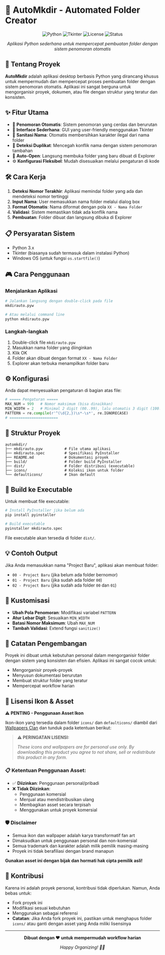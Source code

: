 # 📁 AutoMkdir - Automated Folder Creator

<div align="center">

![Python](https://img.shields.io/badge/Python-3.x-blue.svg)
![Tkinter](https://img.shields.io/badge/GUI-Tkinter-green.svg)
![License](https://img.shields.io/badge/License-Personal%20Use-orange.svg)
![Status](https://img.shields.io/badge/Status-Active-brightgreen.svg)

*Aplikasi Python sederhana untuk mempercepat pembuatan folder dengan sistem penomoran otomatis*

</div>

## 🚀 Tentang Proyek

**AutoMkdir** adalah aplikasi desktop berbasis Python yang dirancang khusus untuk mempermudah dan mempercepat proses pembuatan folder dengan sistem penomoran otomatis. Aplikasi ini sangat berguna untuk mengorganisir proyek, dokumen, atau file dengan struktur yang teratur dan konsisten.

## ✨ Fitur Utama

- 🔢 **Penomoran Otomatis**: Sistem penomoran yang cerdas dan berurutan
- 🎯 **Interface Sederhana**: GUI yang user-friendly menggunakan Tkinter
- 📝 **Sanitasi Nama**: Otomatis membersihkan karakter ilegal dari nama folder
- 🔄 **Deteksi Duplikat**: Mencegah konflik nama dengan sistem penomoran tambahan
- 📂 **Auto-Open**: Langsung membuka folder yang baru dibuat di Explorer
- ⚙️ **Konfigurasi Fleksibel**: Mudah disesuaikan melalui pengaturan di kode

## 🛠️ Cara Kerja

1. **Deteksi Nomor Terakhir**: Aplikasi memindai folder yang ada dan mendeteksi nomor tertinggi
2. **Input Nama**: User memasukkan nama folder melalui dialog box
3. **Format Otomatis**: Nama diformat dengan pola `XX - Nama Folder`
4. **Validasi**: Sistem memastikan tidak ada konflik nama
5. **Pembuatan**: Folder dibuat dan langsung dibuka di Explorer

## 📋 Persyaratan Sistem

- Python 3.x
- Tkinter (biasanya sudah termasuk dalam instalasi Python)
- Windows OS (untuk fungsi `os.startfile()`)

## 🎮 Cara Penggunaan

### Menjalankan Aplikasi
```bash
# Jalankan langsung dengan double-click pada file
mkdirauto.pyw

# Atau melalui command line
python mkdirauto.pyw
```

### Langkah-langkah
1. Double-click file `mkdirauto.pyw`
2. Masukkan nama folder yang diinginkan
3. Klik OK
4. Folder akan dibuat dengan format `XX - Nama Folder`
5. Explorer akan terbuka menampilkan folder baru

## ⚙️ Konfigurasi

Anda dapat menyesuaikan pengaturan di bagian atas file:

```python
# ===== Pengaturan =====
MAX_NUM = 999   # Nomor maksimum (bisa dinaikkan)
MIN_WIDTH = 2   # Minimal 2 digit (00..99), lalu otomatis 3 digit (100..)
PATTERN = re.compile(r'^(\d{2,})\s*-\s*', re.IGNORECASE)
# ======================
```

## 📁 Struktur Proyek

```
automkdir/
├── mkdirauto.pyw          # File utama aplikasi
├── mkdirauto.spec         # Spesifikasi PyInstaller
├── README.md              # Dokumentasi proyek
├── build/                 # Folder build PyInstaller
├── dist/                  # Folder distribusi (executable)
├── icons/                 # Koleksi ikon untuk folder
└── defaulticons/          # Ikon default
```

## 🔧 Build ke Executable

Untuk membuat file executable:

```bash
# Install PyInstaller jika belum ada
pip install pyinstaller

# Build executable
pyinstaller mkdirauto.spec
```

File executable akan tersedia di folder `dist/`.

## 💡 Contoh Output

Jika Anda memasukkan nama "Project Baru", aplikasi akan membuat folder:
- `00 - Project Baru` (jika belum ada folder bernomor)
- `01 - Project Baru` (jika sudah ada folder `00`)
- `02 - Project Baru` (jika sudah ada folder `00` dan `01`)

## 🎨 Kustomisasi

- **Ubah Pola Penomoran**: Modifikasi variabel `PATTERN`
- **Atur Lebar Digit**: Sesuaikan `MIN_WIDTH`
- **Batasi Nomor Maksimum**: Ubah `MAX_NUM`
- **Tambah Validasi**: Extend fungsi `sanitize()`

## 📝 Catatan Pengembangan

Proyek ini dibuat untuk kebutuhan personal dalam mengorganisir folder dengan sistem yang konsisten dan efisien. Aplikasi ini sangat cocok untuk:

- Mengorganisir proyek-proyek
- Menyusun dokumentasi berurutan
- Membuat struktur folder yang teratur
- Mempercepat workflow harian

## 🎨 Lisensi Ikon & Asset

⚠️ **PENTING - Penggunaan Asset Ikon**

Ikon-ikon yang tersedia dalam folder `icons/` dan `defaulticons/` diambil dari [Wallpapers Clan](https://wallpapers-clan.com/) dan tunduk pada ketentuan berikut:

> **⚠️ PERINGATAN LISENSI:**
> 
> *These icons and wallpapers are for personal use only.*
> *By downloading this product you agree to not share, sell or redistribute this product in any form.*

### 📋 Ketentuan Penggunaan Asset:

- ✅ **Diizinkan**: Penggunaan personal/pribadi
- ❌ **Tidak Diizinkan**: 
  - Penggunaan komersial
  - Menjual atau mendistribusikan ulang
  - Membagikan asset secara terpisah
  - Menggunakan untuk proyek komersial

### 🛡️ Disclaimer

- Semua ikon dan wallpaper adalah karya transformatif fan art
- Dimaksudkan untuk penggunaan personal dan non-komersial
- Semua trademark dan karakter adalah milik pemilik masing-masing
- Proyek ini tidak berafiliasi dengan brand manapun

**Gunakan asset ini dengan bijak dan hormati hak cipta pemilik asli!**

## 🤝 Kontribusi

Karena ini adalah proyek personal, kontribusi tidak diperlukan. Namun, Anda bebas untuk:
- Fork proyek ini
- Modifikasi sesuai kebutuhan
- Menggunakan sebagai referensi
- **Catatan**: Jika Anda fork proyek ini, pastikan untuk menghapus folder `icons/` atau ganti dengan asset yang Anda miliki lisensinya

---

<div align="center">

**Dibuat dengan ❤️ untuk mempermudah workflow harian**

*Happy Organizing! 📁✨*

</div>